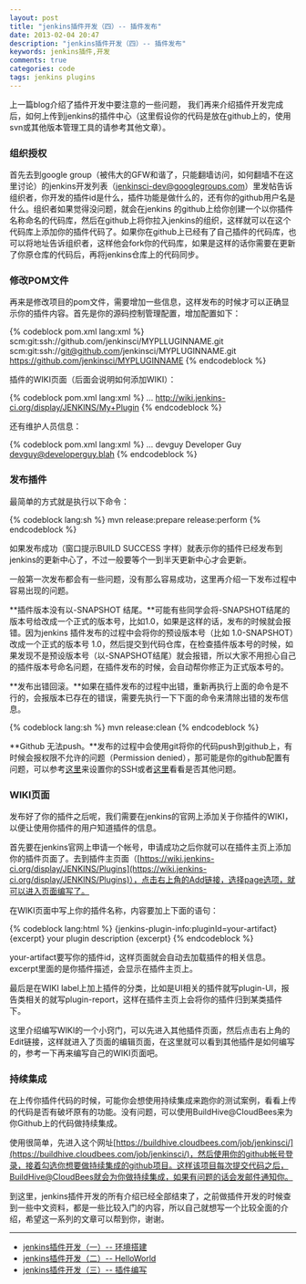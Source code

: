 ```yaml
---
layout: post
title: "jenkins插件开发（四）-- 插件发布"
date: 2013-02-04 20:47
description: "jenkins插件开发（四）-- 插件发布"
keywords: jenkins插件,开发
comments: true
categories: code
tags: jenkins plugins
---
```

  
上一篇blog介绍了插件开发中要注意的一些问题， 我们再来介绍插件开发完成后，如何上传到jenkins的插件中心（这里假设你的代码是放在github上的，使用svn或其他版本管理工具的请参考其他文章）。  
<!--more-->
### 组织授权  

首先去到google group（被伟大的GFW和谐了，只能翻墙访问，如何翻墙不在这里讨论）的jenkins开发列表（jenkinsci-dev@googlegroups.com）里发帖告诉组织者，你开发的插件id是什么，插件功能是做什么的，还有你的github用户名是什么。组织者如果觉得没问题，就会在jenkins 的github上给你创建一个以你插件名称命名的代码库，然后在github上将你拉入jenkins的组织，这样就可以在这个代码库上添加你的插件代码了。如果你在github上已经有了自己插件的代码库，也可以将地址告诉组织者，这样他会fork你的代码库，如果是这样的话你需要在更新了你原仓库的代码后，再将jenkins仓库上的代码同步。  
  
### 修改POM文件  
  
再来是修改项目的pom文件，需要增加一些信息，这样发布的时候才可以正确显示你的插件内容。首先是你的源码控制管理配置，增加配置如下：  
  
{% codeblock pom.xml lang:xml %}
  <scm>
    <connection>scm:git:ssh://github.com/jenkinsci/MYPLLUGINNAME.git</connection>
    <developerConnection>scm:git:ssh://git@github.com/jenkinsci/MYPLUGINNAME.git</developerConnection>
    <url>https://github.com/jenkinsci/MYPLUGINNAME</url>
  </scm>
{% endcodeblock %}   
  
插件的WIKI页面（后面会说明如何添加WIKI）：

{% codeblock pom.xml lang:xml %}
<project>
  ...
  <url>http://wiki.jenkins-ci.org/display/JENKINS/My+Plugin</url>
</project>
{% endcodeblock %}  
  
还有维护人员信息：  

{% codeblock pom.xml lang:xml %}
<project>
  ...
  <developers>
    <developer>
      <id>devguy</id>
      <name>Developer Guy</name>
      <email>devguy@developerguy.blah</email>
    </developer>
  </developers>
</project>
{% endcodeblock %}  

### 发布插件  
  
最简单的方式就是执行以下命令：  
  
{% codeblock lang:sh %}
 mvn release:prepare release:perform
{% endcodeblock %}  
  
如果发布成功（窗口提示BUILD SUCCESS 字样）就表示你的插件已经发布到jenkins的更新中心了，不过一般要等个一到半天更新中心才会更新。  
  
一般第一次发布都会有一些问题，没有那么容易成功，这里再介绍一下发布过程中容易出现的问题。  
  
**插件版本没有以-SNAPSHOT 结尾。**可能有些同学会将-SNAPSHOT结尾的版本号给改成一个正式的版本号，比如1.0，如果是这样的话，发布的时候就会报错。因为jenkins 插件发布的过程中会将你的预设版本号（比如 1.0-SNAPSHOT）改成一个正式的版本号 1.0，然后提交到代码仓库，在检查插件版本号的时候，如果发现不是预设版本号（以-SNAPSHOT结尾）就会报错，所以大家不用担心自己的插件版本号命名问题，在插件发布的时候，会自动帮你修正为正式版本号的。  
  
**发布出错回滚。**如果在插件发布的过程中出错，重新再执行上面的命令是不行的，会报版本已存在的错误，需要先执行一下下面的命令来清除出错的发布信息。  
  
{% codeblock lang:sh %}
 mvn release:clean
{% endcodeblock %}  
  
**Github 无法push。**发布的过程中会使用git将你的代码push到github上，有时候会报权限不允许的问题（Permission denied），那可能是你的github配置有问题，可以参考[这里](https://help.github.com/articles/generating-ssh-keys)来设置你的SSH或者[这里](https://help.github.com/articles/error-permission-denied-publickey)看看是否其他问题。  

### WIKI页面  
  
发布好了你的插件之后呢，我们需要在jenkins的官网上添加关于你插件的WIKI，以便让使用你插件的用户知道插件的信息。  
  
首先要在jenkins官网上申请一个帐号，申请成功之后你就可以在插件主页上添加你的插件页面了。去到插件主页面（[https://wiki.jenkins-ci.org/display/JENKINS/Plugins](https://wiki.jenkins-ci.org/display/JENKINS/Plugins)），点击右上角的Add链接，选择page选项，就可以进入页面编写了。  
  
在WIKI页面中写上你的插件名称，内容要加上下面的语句：  
  
{% codeblock lang:html %}
 {jenkins-plugin-info:pluginId=your-artifact} 
{excerpt}  your plugin description  {excerpt} 
{% endcodeblock %}  
  
your-artifact要写你的插件id，这样页面就会自动去加载插件的相关信息。excerpt里面的是你插件描述，会显示在插件主页上。  
  
最后是在WIKI label上加上插件的分类，比如是UI相关的插件就写plugin-UI，报告类相关的就写plugin-report，这样在插件主页上会将你的插件归到某类插件下。  
  
这里介绍编写WIKI的一个小窍门，可以先进入其他插件页面，然后点击右上角的Edit链接，这样就进入了页面的编辑页面，在这里就可以看到其他插件是如何编写的，参考一下再来编写自己的WIKI页面吧。  
  
### 持续集成  
  
在上传你插件代码的时候，可能你会想使用持续集成来跑你的测试案例，看看上传的代码是否有破坏原有的功能。没有问题，可以使用BuildHive@CloudBees来为你Github上的代码做持续集成。  
  
使用很简单，先进入这个网址[https://buildhive.cloudbees.com/job/jenkinsci/](https://buildhive.cloudbees.com/job/jenkinsci/)，然后使用你的github帐号登录，接着勾选你想要做持续集成的github项目。这样该项目每次提交代码之后，BuildHive@CloudBees就会为你做持续集成，如果有问题的话会发邮件通知你。    
     
到这里，jenkins插件开发的所有介绍已经全部结束了，之前做插件开发的时候查到一些中文资料，都是一些比较入门的内容，所以自己就想写一个比较全面的介绍，希望这一系列的文章可以帮到你，谢谢。

---

* [jenkins插件开发（一）-- 环境搭建](http://zhaozhiming.github.io/2013/01/31/jenkins-plugins-develop-part-1/)
* [jenkins插件开发（二）-- HelloWorld](http://zhaozhiming.github.io/2013/02/02/jenkins-plugins-develop-part-2/)
* [jenkins插件开发（三）-- 插件编写](http://zhaozhiming.github.io/2013/02/03/jenkins-plugins-develop-part-3/)


